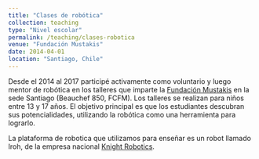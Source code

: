 ```yaml
---
title: "Clases de robótica"
collection: teaching
type: "Nivel escolar"
permalink: /teaching/clases-robotica
venue: "Fundación Mustakis"
date: 2014-04-01
location: "Santiago, Chile"
---
```


Desde el 2014 al 2017 participé activamente como voluntario y luego mentor de robótica en los talleres que imparte la [Fundación Mustakis](http://robotica.fundacionmustakis.com/) en la sede Santiago (Beauchef 850, FCFM). Los talleres se realizan para niños entre 13 y 17 años. El objetivo principal es que los estudiantes descubran sus potencialidades, utilizando la robótica como una herramienta para lograrlo.

La plataforma de robotica que utilizamos para enseñar es un robot llamado Iroh, de la empresa nacional [Knight Robotics](http://www.knightrobotics.cl).

